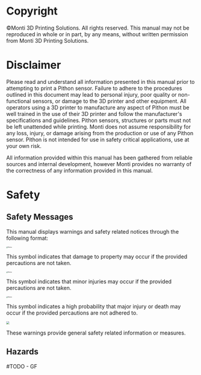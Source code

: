 # Copyright #

&copy;Monti 3D Printing Solutions. All rights reserved. This manual may not be reproduced in whole or in part, by any means, without written permission from Monti 3D Printing Solutions.


# Disclaimer #

Please read and understand all information presented in this manual prior to attempting to print a Pithon sensor. Failure to adhere to the procedures outlined in this document may lead to personal injury, poor quality or non-functional sensors, or damage to the 3D printer and other equipment. All operators using a 3D printer to manufacture any aspect of Pithon must be well trained in the use of their 3D printer and follow the manufacturer's specifications and guidelines. Pithon sensors, structures or parts must not be left unattended while printing. Monti does not assume responsibility for any loss, injury, or damage arising from the production or use of any Pithon sensor. Pithon is not intended for use in safety critical applications, use at your own risk.

All information provided within this manual has been gathered from reliable sources and internal development, however Monti provides no warranty of the correctness of any information provided in this manual.

# Safety #

## Safety Messages ##

This manual displays warnings and safety related notices through the following format:

<img src="https://raw.githubusercontent.com/keeganmjgreen/3D-Printed-Sensors-Manual-Demo/main/img/ANSI_Notice_Header_-_1998.svg" alt="Notice" style="zoom:25%;" />

This symbol indicates that damage to property may occur if the provided percautions are not taken.

<img src="https://raw.githubusercontent.com/keeganmjgreen/3D-Printed-Sensors-Manual-Demo/main/img/ANSI_Caution_Header_-_1998.svg" alt="Notice" style="zoom:25%;" />

This symbol indicates that minor injuries may occur if the provided percautions are not taken.

<img src="https://raw.githubusercontent.com/keeganmjgreen/3D-Printed-Sensors-Manual-Demo/main/img/ANSI_Danger_Header_-_1998.svg" alt="Notice" style="zoom:25%;" />

This symbol indicates a high probability that major injury or death may occur if the provided percautions are not adhered to.

<img src="https://raw.githubusercontent.com/keeganmjgreen/3D-Printed-Sensors-Manual-Demo/main/img/Warning-Sign.jpg" style="zoom:50%;" /> 

These warnings provide general safety related information or measures.

## Hazards ##

#TODO - GF
